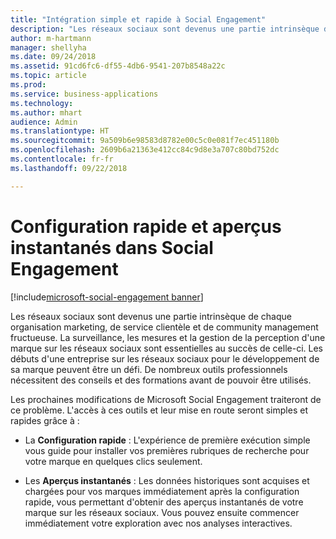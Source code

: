 ```yaml
---
title: "Intégration simple et rapide à Social Engagement"
description: "Les réseaux sociaux sont devenus une partie intrinsèque du fonctionnement de la gestion des marques de chaque organisation marketing fructueuse."
author: m-hartmann
manager: shellyha
ms.date: 09/24/2018
ms.assetid: 91cd6fc6-df55-4db6-9541-207b8548a22c
ms.topic: article
ms.prod: 
ms.service: business-applications
ms.technology: 
ms.author: mhart
audience: Admin
ms.translationtype: HT
ms.sourcegitcommit: 9a509b6e98583d8782e00c5c0e081f7ec451180b
ms.openlocfilehash: 2609b6a21363e412cc84c9d8e3a707c80bd752dc
ms.contentlocale: fr-fr
ms.lasthandoff: 09/22/2018

---
```

#  <a name="quick-setup-and-instant-insights-in-social-engagement"></a>Configuration rapide et aperçus instantanés dans Social Engagement

[!include[microsoft-social-engagement banner](../includes/microsoft-social-engagement.md)]



Les réseaux sociaux sont devenus une partie intrinsèque de chaque organisation marketing, de service clientèle et de community management fructueuse. La surveillance, les mesures et la gestion de la perception d'une marque sur les réseaux sociaux sont essentielles au succès de celle-ci. Les débuts d'une entreprise sur les réseaux sociaux pour le développement de sa marque peuvent être un défi. De nombreux outils professionnels nécessitent des conseils et des formations avant de pouvoir être utilisés.

Les prochaines modifications de Microsoft Social Engagement traiteront de ce problème. L'accès à ces outils et leur mise en route seront simples et rapides grâce à :

-   La **Configuration rapide** : L'expérience de première exécution simple vous guide pour installer vos premières rubriques de recherche pour votre marque en quelques clics seulement.

-   Les **Aperçus instantanés** : Les données historiques sont acquises et chargées pour vos marques immédiatement après la configuration rapide, vous permettant d'obtenir des aperçus instantanés de votre marque sur les réseaux sociaux. Vous pouvez ensuite commencer immédiatement votre exploration avec nos analyses interactives.

<!-- Picture 3 -->


